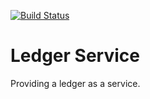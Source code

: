 [![Build Status](https://travis-ci.org/MikeWooster/ledger-service.svg?branch=master)](https://travis-ci.org/MikeWooster/ledger-service)

# Ledger Service

Providing a ledger as a service.

